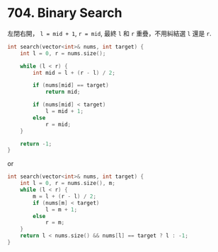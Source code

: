 # 704. Binary Search

左閉右開， ```l = mid + 1```, ```r = mid```, 最終 ```l``` 和 ```r``` 重疊，不用糾結選 ```l``` 還是 ```r```.

```cpp
int search(vector<int>& nums, int target) {
    int l = 0, r = nums.size();

    while (l < r) {
        int mid = l + (r - l) / 2;

        if (nums[mid] == target)
            return mid;

        if (nums[mid] < target)
            l = mid + 1;
        else
            r = mid;
    }

    return -1;
}
```

or

```cpp
int search(vector<int>& nums, int target) {
    int l = 0, r = nums.size(), m;
    while (l < r) {
        m = l + (r - l) / 2;
        if (nums[m] < target)
            l = m + 1;
        else
            r = m;
    }
    return l < nums.size() && nums[l] == target ? l : -1;
}
```
